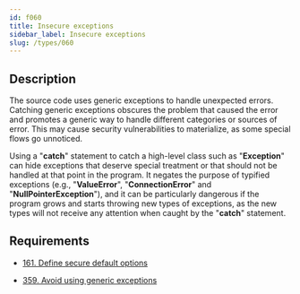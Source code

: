 ```yaml
---
id: f060
title: Insecure exceptions
sidebar_label: Insecure exceptions
slug: /types/060
---
```


## Description

The source code uses generic exceptions to handle unexpected errors.
Catching generic exceptions obscures the problem that caused the error
and promotes a generic way to handle different categories or sources of error.
This may cause security vulnerabilities to materialize,
as some special flows go unnoticed.

Using a "**catch**" statement to catch a high-level class
such as "**Exception**" can hide exceptions that deserve special treatment
or that should not be handled at that point in the program.
It negates the purpose of typified exceptions
(e.g., "**ValueError**", "**ConnectionError**" and "**NullPointerException**"),
and it can be particularly dangerous if the program grows
and starts throwing new types of exceptions,
as the new types will not receive any attention
when caught by the "**catch**" statement.

## Requirements

- [161. Define secure default options](/criteria/source/161)

- [359. Avoid using generic exceptions](/criteria/source/359)
